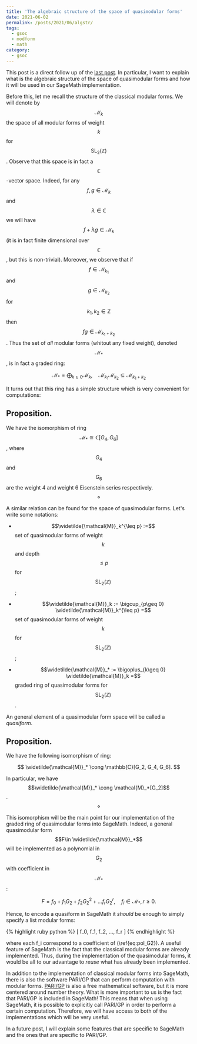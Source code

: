 ```yaml
---
title: 'The algebraic structure of the space of quasimodular forms'
date: 2021-06-02
permalink: /posts/2021/06/algstr/
tags:
  - gsoc
  - modform
  - math
category:
  - gsoc
---
```


This post is a direct follow up of the [last post](/posts/2021/05/quasimodform/). In particular, I want to explain what is the algebraic structure of the space of quasimodular forms and how it will be used in our SageMath implementation.

Before this, let me recall the structure of the classical modular forms. We will denote by $$\mathcal{M}_k$$ the space of all modular forms of weight $$k$$ for $$\mathrm{SL}_2(\mathbb{Z})$$. Observe that this space is in fact a $$\mathbb{C}$$-vector space. Indeed, for any $$f,g\in \mathcal{M}_k$$ and $$\lambda\in\mathbb{C}$$ we will have $$f + \lambda g \in \mathcal{M}_k$$ (it is in fact finite dimensional over $$\mathbb{C}$$, but this is non-trivial). Moreover, we observe that if $$f\in \mathcal{M}_{k_1}$$ and $$g\in \mathcal{M}_{k_2}$$ for $$k_1, k_2 \in \mathbb{Z}$$ then $$fg\in \mathcal{M}_{k_1 + k_2}$$. Thus the set of *all* modular forms (whitout any fixed weight), denoted $$\mathcal{M}_*$$, is in fact a graded ring:

$$
\mathcal{M}_* = \bigoplus_{k\geq 0} \mathcal{M}_k,\quad \mathcal{M}_{k_1}\mathcal{M}_{k_2} \subseteq \mathcal{M}_{k_1 + k_2}
$$

It turns out that this ring has a simple structure which is very convenient for computations:

## Proposition.

We have the isomorphism of ring $$\mathcal{M}_* \cong \mathbb{C}[G_4, G_6]$$, where $$G_4$$ and $$G_6$$ are the weight 4 and weight 6 Eisenstein series respectively. $$\diamond$$

A similar relation can be found for the space of quasimodular forms. Let's write some notations:

* $$\widetilde{\mathcal{M}}_k^{\leq p} :=$$ set of quasimodular forms of weight $$k$$ and depth $$\leq p$$ for $$\mathrm{SL}_2(\mathbb{Z})$$;

* $$\widetilde{\mathcal{M}}_k := \bigcup_{p\geq 0} \widetilde{\mathcal{M}}_k^{\leq p} =$$ set of quasimodular forms of weight $$k$$ for $$\mathrm{SL}_2(\mathbb{Z})$$;

* $$\widetilde{\mathcal{M}}_* := \bigoplus_{k\geq 0} \widetilde{\mathcal{M}}_k =$$ graded ring of quasimodular forms for $$\mathrm{SL}_2(\mathbb{Z})$$.

An general element of a quasimodular form space will be called a *quasiform*.

## Proposition.

We have the following isomorphism of ring: 

$$
\widetilde{\mathcal{M}}_* \cong \mathbb{C}[G_2, G_4, G_6].
$$

In particular, we have $$\widetilde{\mathcal{M}}_* \cong \mathcal{M}_*[G_2]$$. $$\diamond$$

This isomorphism will be the main point for our implementation of the graded ring of quasimodular forms into SageMath. Indeed, a general quasimodular form $$F\in \widetilde{\mathcal{M}}_*$$ will be implemented as a polynomial in $$G_2$$ with coefficient in $$\mathcal{M}_*$$:

$$
\label{eq:pol_G2}
F = f_0 + f_1 G_2 + f_2 G_2^2 + \ldots f_r G_2^r,\quad f_i \in \mathcal{M}_*, r\geq 0.
$$

Hence, to encode a quasiform in SageMath it *should* be enough to simply specify a list modular forms: 

{% highlight ruby python %}
[ f_0, f_1, f_2, ..., f_r ]
{% endhighlight %}

where each f_i correspond to a coefficient of (\ref{eq:pol_G2}). A useful feature of SageMath is the fact that the classical modular forms are already implemented. Thus, during the implementation of the quasimodular forms, it would be all to our advantage to *reuse* what has already been implemented. 

In addition to the implementation of classical modular forms into SageMath, there is also the software PARI/GP that can perform computation with modular forms. [PARI/GP](https://pari.math.u-bordeaux.fr/) is also a free mathematical software, but it is more centered around number theory. What is more important to us is the fact that PARI/GP is included in SageMath! This means that when using SageMath, it is possible to explicitly call PARI/GP in order to perform a certain computation. Therefore, we will have access to both of the implementations which will be very useful.

In a future post, I will explain some features that are specific to SageMath and the ones that are specific to PARI/GP.